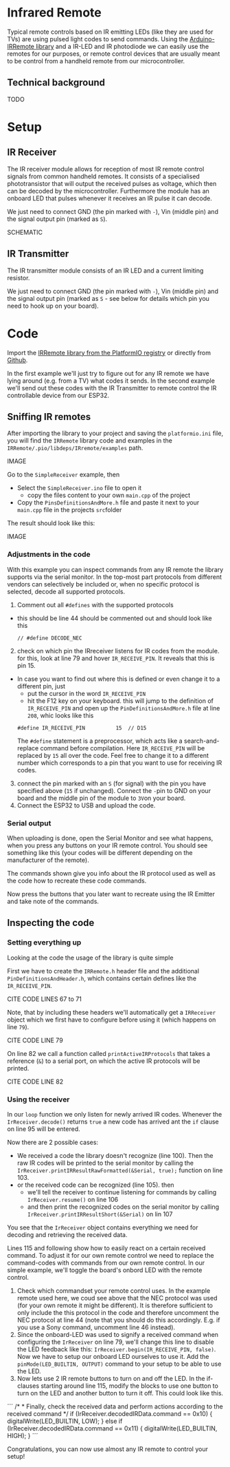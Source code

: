 # Infrared Remote

Typical remote controls based on IR emitting LEDs (like they are used for TVs) are using pulsed light codes to send commands.
Using the [Arduino-IRRemote library](https://github.com/Arduino-IRremote/Arduino-IRremote) and a IR-LED and IR photodiode we can easily use the remotes for our purposes, or remote control devices that are usually meant to be control from a handheld remote from our microcontroller.

## Technical background
TODO

# Setup
## IR Receiver
The IR receiver module allows for reception of most IR remote control signals from common handheld remotes. It consists of a specialised phototransistor that will output the received pulses as voltage, which then can be decoded by the microcontroller. Furthermore the module has an onboard LED that pulses whenever it receives an IR pulse it can decode.

We just need to connect GND (the pin marked with `-`), Vin (middle pin) and the signal output pin (marked as `S`). 

SCHEMATIC

## IR Transmitter
The IR transmitter module consists of an IR LED and a current limiting resistor.

We just need to connect GND (the pin marked with `-`), Vin (middle pin) and the signal output pin (marked as `S` - see below for details which pin you need to hook up on your board). 

# Code
Import the [IRRemote library from the PlatformIO registry](https://registry.platformio.org/libraries/z3t0/IRremote) or directly from [Github](https://github.com/Arduino-IRremote/Arduino-IRremote). 

In the first example we'll just try to figure out for any IR remote we have lying around (e.g. from a TV) what codes it sends. In the second example we'll send out these codes with the IR Transmitter to remote control the IR controllable device from our ESP32.

## Sniffing IR remotes
After importing the library to your project and saving the `platformio.ini` file, you will find the `IRRemote` library code and examples in the `IRRemote/.pio/libdeps/IRremote/examples` path. 

IMAGE

Go to the `SimpleReceiver` example, then
* Select the `SimpleReceiver.ino` file to open it
  * copy the files content to your own `main.cpp` of the project
* Copy the `PinsDefinitionsAndMore.h` file and paste it next to your `main.cpp` file in the projects `src`folder

The result should look like this:

IMAGE

### Adjustments in the code
With this example you can inspect commands from any IR remote the library supports via the serial monitor. In the top-most part protocols from different vendors can selectively be included or, when no specific protocol is selected, decode all supported protocols.

1. Comment out all `#defines` with the supported protocols
  * this should be line 44 should be commented out and should look like this
    ```
    // #define DECODE_NEC 
    ```
2. check on which pin the IRreceiver listens for IR codes from the module. for this, look at line 79 and hover `IR_RECEIVE_PIN`. It reveals that this is pin 15.
  * In case you want to find out where this is defined or even change it to a different pin, just
    * put the cursor in the word `IR_RECEIVE_PIN`
    * hit the F12 key on your keyboard. this will jump to the definition of `IR_RECEIVE_PIN` and open up the `PinDefinitionsAndMore.h` file at line `208`, whic looks like this
    ```
    #define IR_RECEIVE_PIN          15  // D15
    ```
    The `#define` statement is a preprocessor, which acts like a search-and-replace command before compilation. Here `IR_RECEIVE_PIN` will be replaced by `15` all over the code. Feel free to change it to a different number which corresponds to a pin that you want to use for receiving IR codes.
3. connect the pin marked with an `S` (for signal) with the pin you have specified above (`15` if unchanged). Connect the `-`pin to GND on your board and the middle pin of the module to `3V`on your board.
4. Connect the ESP32 to USB and upload the code.

### Serial output
When uploading is done, open the Serial Monitor and see what happens, when you press any buttons on your IR remote control. You should see something like this (your codes will be different depending on the manufacturer of the remote).



The commands shown give you info about the IR protocol used as well as the code how to recreate these code commands. 

Now press the buttons that you later want to recreate using the IR Emitter and take note of the commands.

## Inspecting the code
### Setting everything up
Looking at the code the usage of the library is quite simple

First we have to create the `IRRemote.h` header file and the additional `PinDefinitionsAndHeader.h`, which contains certain defines like the `IR_RECEIVE_PIN`.

CITE CODE LINES 67 to 71

Note, that by including these headers we'll automatically get a `IRReceiver` object which we first have to configure before using it (which happens on line `79`).

CITE CODE LINE 79

On line 82 we call a function called `printActiveIRProtocols` that takes a reference (`&`) to a serial port, on which the active IR protocols will be printed.

CITE CODE LINE 82

### Using the receiver
In our `loop` function we only listen for newly arrived IR codes. Whenever the `IrReceiver.decode()` returns `true` a new code has arrived ant the `if` clause on line 95 will be entered.

Now there are 2 possible cases: 
* We received a code the library doesn't recognize (line 100). Then the raw IR codes will be printed to the serial monitor by calling the  `IrReceiver.printIRResultRawFormatted(&Serial, true);` function on line 103. 
* or the received code can be recognized (line 105). then 
  * we'll tell the receiver to continue listening for commands by calling `IrReceiver.resume()` on line 106
  * and then print the recognized codes on the serial monitor by calling `IrReceiver.printIRResultShort(&Serial)` on lin 107


You see that the `IrReceiver` object contains everything we need for decoding and retrieving the received data.

Lines 115 and following show how to easily react on a certain received command. To adjust it for our own remote control we need to replace the command-codes with commands from our own remote control. In our simple example, we'll toggle the board's onbord LED with the remote control.

1. Check which commandset your remote control uses. In the example remote used here, we coud see above that the NEC protocol was used (for your own remote it might be different). It is therefore sufficient to only include the this protocol in the code and therefore uncomment the NEC protocol at line 44 (note that you should do this accordingly. E.g. if you use a Sony command, uncomment line 46 instead).
2. Since the onboard-LED was used to signify a received command when configuring the `IrReceiver` on line 79, we'll change this line to disable the LED feedback like this: `IrReceiver.begin(IR_RECEIVE_PIN, false)`. Now we have to setup our onboard LED ourselves to use it. Add the `pinMode(LED_BUILTIN, OUTPUT)` command to your setup to be able to use the LED.
3. Now lets use 2 IR remote buttons to turn on and off the LED. In the if-clauses starting around line 115, modify the blocks to use one button to turn on the LED and another button to turn it off. This could look like this.

´´´
        /*
         * Finally, check the received data and perform actions according to the received command
         */
        if (IrReceiver.decodedIRData.command == 0x10) {
            digitalWrite(LED_BUILTIN, LOW);
        } else if (IrReceiver.decodedIRData.command == 0x11) {
            digitalWrite(LED_BUILTIN, HIGH);
        }
´´´

Congratulations, you can now use almost any IR remote to control your setup!
